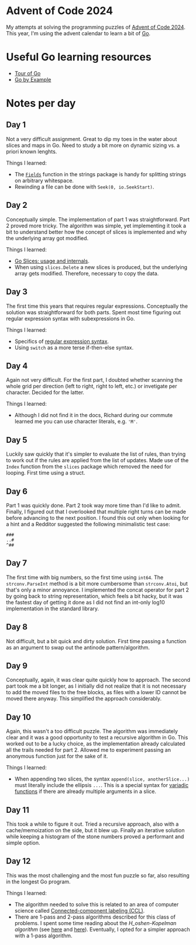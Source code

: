 # Advent of Code 2024

My attempts at solving the programming puzzles of [Advent of Code 2024](https://adventofcode.com/2024). This year, I'm using the advent calendar to learn a bit of [Go](https://go.dev/).

# Useful Go learning resources

- [Tour of Go](https://go.dev/tour/)
- [Go by Example](https://gobyexample.com/)

# Notes per day

## Day 1

Not a very difficult assignment. Great to dip my toes in the water about slices and maps in Go. Need to study a bit more on dynamic sizing vs. a priori known lenghts.

Things I learned:

- The [`Fields`](https://pkg.go.dev/strings#Fields) function in the strings package is handy for splitting strings on arbitrary whitespace.
- Rewinding a file can be done with `Seek(0, io.SeekStart)`.

## Day 2

Conceptually simple. The implementation of part 1 was straightforward. Part 2 proved more tricky. The algorithm was simple, yet implementing it took a bit to understand better how the concept of slices is implemented and why the underlying array got modified.

Things I learned:

- [Go Slices: usage and internals](https://go.dev/blog/slices-intro).
- When using `slices.Delete` a new slices is produced, but the underlying array gets modified. Therefore, necessary to copy the data.

## Day 3

The first time this years that requires regular expressions. Conceptually the solution was straightforward for both parts. Spent most time figuring out regular expression syntax with subexpressions in Go.

Things I learned:

- Specifics of [regular expression syntax](https://pkg.go.dev/regexp/syntax).
- Using `switch` as a more terse if-then-else syntax.

## Day 4

Again not very difficult. For the first part, I doubted whether scanning the whole grid per direction (left to right, right to left, etc.) or invetigate per character. Decided for the latter.

Things I learned:

- Although I did not find it in the docs, Richard during our commute learned me you can use character literals, e.g. `'M'`.

## Day 5

Luckily saw quickly that it's simpler to evaluate the list of rules, than trying to work out if the rules are applied from the list of updates. Made use of the `Index` function from the `slices` package which removed the need for looping. First time using a struct.

## Day 6

Part 1 was quickly done. Part 2 took way more time than I'd like to admit. Finally, I figured out that I overlooked that multiple right turns can be made before advancing to the next position. I found this out only when looking for a hint and a Redditor suggested the following minimalistic test case:

```
###
..#
^##
```

## Day 7

The first time with big numbers, so the first time using `int64`. The `strconv.ParseInt` method is a bit more cumbersome than `strconv.Atoi`, but that's only a minor annoyance. I implemented the concat operator for part 2 by going back to string representation, which feels a bit hacky, but it was the fastest day of getting it done as I did not find an int-only log10 implementation in the standard library.

## Day 8

Not difficult, but a bit quick and dirty solution. First time passing a function as an argument to swap out the antinode pattern/algorithm.

## Day 9

Conceptually, again, it was clear quite quickly how to approach. The second part took me a bit longer, as I initially did not realize that it is not necessary to add the moved files to the free blocks, as files with a lower ID cannot be moved there anyway. This simplified the approach considerably.

## Day 10

Again, this wasn't a too difficult puzzle. The algorithm was immediately clear and it was a good opportunity to test a recursive algorithm in Go. This worked out to be a lucky choice, as the implementation already calculated all the trails needed for part 2. Allowed me to experiment passing an anonymous function just for the sake of it.

Things I learned: 

- When appending two slices, the syntax `append(slice, anotherSlice...)` must literally include the ellipsis `...`. This is a special syntax for [variadic functions](https://gobyexample.com/variadic-functions) if there are already multiple arguments in a slice.

## Day 11

This took a while to figure it out. Tried a recursive approach, also with a cache/memoization on the side, but it blew up. Finally an iterative solution while keeping a histogram of the stone numbers proved a performant and simple option.

## Day 12

This was the most challenging and the most fun puzzle so far, also resulting in the longest Go program.

Things I learned:

- The algorithm needed to solve this is related to an area of computer science called [Connected-component labeling (CCL)](https://en.wikipedia.org/wiki/Connected-component_labeling).
- There are 1-pass and 2-pass algorithms described for this class of problems. I spent some time reading about the _H_oshen-Kopelman algorithm_ (see [here](https://en.wikipedia.org/wiki/Hoshen%E2%80%93Kopelman_algorithm) and [here](https://www.ocf.berkeley.edu/~fricke/projects/hoshenkopelman/hoshenkopelman.html)). Eventually, I opted for a simpler approach with a 1-pass algorithm.
